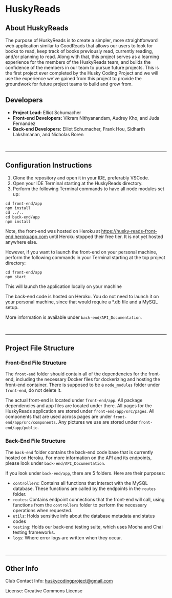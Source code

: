 # HuskyReads

## About HuskyReads
The purpose of HuskyReads is to create a simpler, more straightforward web application similar
to GoodReads that allows our users to look for books to read, keep track of books previously
read, currently reading, and/or planning to read. Along with that, this project serves as a
learning experience for the members of the HuskyReads team, and builds the confidence of the members in our team to pursue future projects. This is the first project ever completed by the Husky Coding Project and we will use the experience we've gained from this project to provide the
groundwork for future project teams to build and grow from.


## Developers

- **Project Lead:** Elliot Schumacher
- **Front-end Developers:** Vikram Nithyanandam, Audrey Kho, and Juda Fernandez
- **Back-end Developers:** Elliot Schumacher, Frank Hou, Sidharth Lakshmanan, and Nicholas Boren

<br>

---


## Configuration Instructions
1. Clone the repository and open it in your IDE, preferably VSCode.
2. Open your IDE Terminal starting at the HuskyReads directory.
3. Perform the following Terminal commands to have all node modules set up:

```
cd front-end/app
npm install
cd ../..
cd back-end/app
npm install
```

Note, the front-end was hosted on Heroku at https://husky-reads-front-end.herokuapp.com until Heroku stopped their free tier. It is not yet hosted anywhere else.

However, if you want to launch the front-end on your personal machine, perform the following commands in your Terminal starting at the top project directory:

```
cd front-end/app
npm start
```

This will launch the application locally on your machine

The back-end code is hosted on Heroku. You do not need to launch it on your personal machine,
since that would require a *.db file and a MySQL setup.

More information is available under `back-end/API_Documentation`.

<br>

---

## Project File Structure


### Front-End File Structure

The `front-end` folder should contain all of the dependencies for the front-end, including
the necessary Docker files for dockerizing and hosting the front-end container. There
is supposed to be a `node_modules` folder under `front-end`, do not delete it.

The actual front-end is located under `front-end/app`. All package dependencies and
app files are located under there.
All pages for the HuskyReads application are stored under `front-end/app/src/pages`.
All components that are used across pages are under `front-end/app/src/components`.
Any pictures we use are stored under `front-end/app/public`.


### Back-End File Structure

The `back-end` folder contains the back-end code base that is currently hosted on Heroku.
For more information on the API and its endpoints, please look under
`back-end/API_Documentation`.

If you look under `back-end/app`, there are 5 folders. Here are their purposes:
- `controllers`: Contains all functions that interact with the MySQL database. These functions are called by the endpoints in the `routes` folder.
- `routes`: Contains endpoint connections that the front-end will call, using functions from
the `controllers` folder to perform the necessary operations when requested.
- `utils`: Holds sensitive info about the database metadata and status codes
- `testing`: Holds our back-end testing suite, which uses Mocha and Chai testing frameworks.
- `logs`: Where error logs are written when they occur.

<br>

---

## Other Info

Club Contact Info: huskycodingproject@gmail.com

License: Creative Commons License


